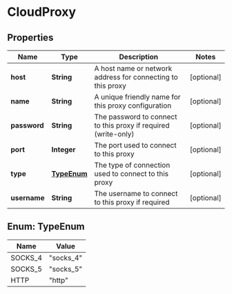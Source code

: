 
# CloudProxy

## Properties
Name | Type | Description | Notes
------------ | ------------- | ------------- | -------------
**host** | **String** | A host name or network address for connecting to this proxy |  [optional]
**name** | **String** | A unique friendly name for this proxy configuration |  [optional]
**password** | **String** | The password to connect to this proxy if required (write-only) |  [optional]
**port** | **Integer** | The port used to connect to this proxy |  [optional]
**type** | [**TypeEnum**](#TypeEnum) | The type of connection used to connect to this proxy |  [optional]
**username** | **String** | The username to connect to this proxy if required |  [optional]


<a name="TypeEnum"></a>
## Enum: TypeEnum
Name | Value
---- | -----
SOCKS_4 | &quot;socks_4&quot;
SOCKS_5 | &quot;socks_5&quot;
HTTP | &quot;http&quot;



